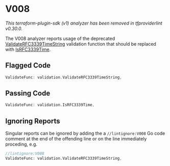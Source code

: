 # V008

_This terraform-plugin-sdk (v1) analyzer has been removed in tfproviderlint v0.30.0._

The V008 analyzer reports usage of the deprecated [ValidateRFC3339TimeString](https://godoc.org/github.com/hashicorp/terraform-plugin-sdk/v2/helper/validation#ValidateRFC3339TimeString) validation function that should be replaced with [IsRFC3339Time](https://godoc.org/github.com/hashicorp/terraform-plugin-sdk/v2/helper/validation#IsRFC3339Time).

## Flagged Code

```go
ValidateFunc: validation.ValidateRFC3339TimeString,
```

## Passing Code

```go
ValidateFunc: validation.IsRFC3339Time,
```

## Ignoring Reports

Singular reports can be ignored by adding the a `//lintignore:V008` Go code comment at the end of the offending line or on the line immediately proceding, e.g.

```go
//lintignore:V008
ValidateFunc: validation.ValidateRFC3339TimeString,
```
